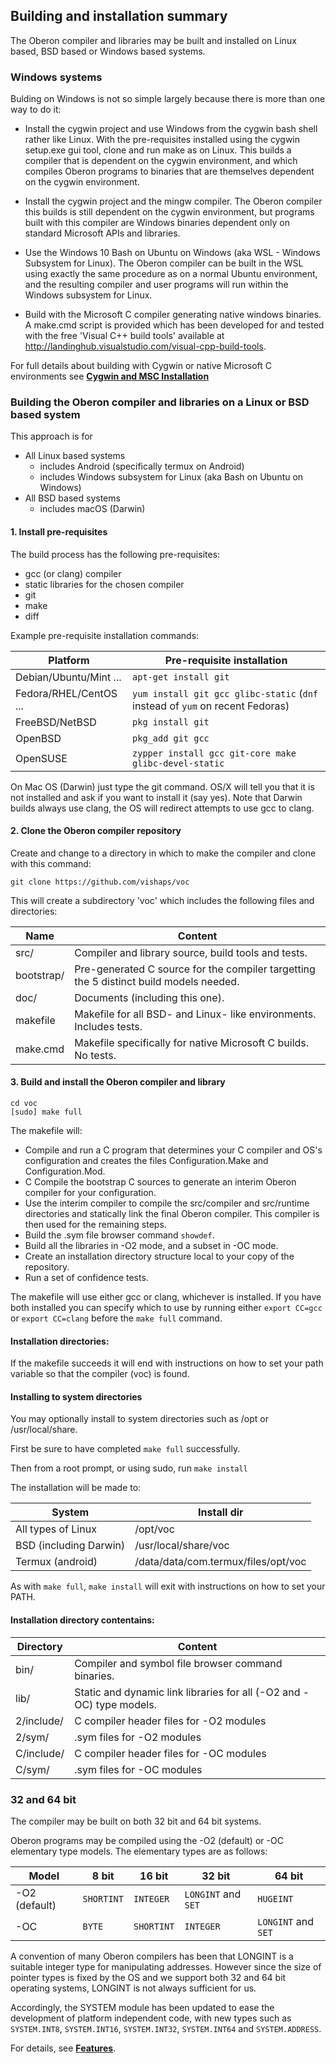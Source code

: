 ## Building and installation summary

The Oberon compiler and libraries may be built and installed on Linux based, BSD based or Windows based systems.

### Windows systems

Bulding on Windows is not so simple largely because there is more than one way to do it:

  -  Install the cygwin project and use Windows from the cygwin bash shell rather like Linux.
     With the pre-requisites installed using the cygwin setup.exe gui tool, clone and run make
     as on Linux.
     This builds a compiler that is dependent on the cygwin environment, and which compiles
     Oberon programs to binaries that are themselves dependent on the cygwin environment.

  -  Install the cygwin project and the mingw compiler. The Oberon compiler this builds is
     still dependent on the cygwin environment, but programs built with this compiler are
     Windows binaries dependent only on standard Microsoft APIs and libraries.

  -  Use the Windows 10 Bash on Ubuntu on Windows (aka WSL - Windows Subsystem for Linux).
     The Oberon compiler can be built in the WSL using exactly the same procedure
     as on a normal Ubuntu environment, and the resulting compiler and user programs will run
     within the Windows subsystem for Linux.

  -  Build with the Microsoft C compiler generating native windows binaries. A make.cmd script
     is provided which has been developed for and tested with the free 'Visual C++ build tools'
     available at http://landinghub.visualstudio.com/visual-cpp-build-tools.

For full details about building with Cygwin or native Microsoft C environments see [**Cygwin and MSC Installation**](/doc/Winstallation.md)


### Building the Oberon compiler and libraries on a Linux or BSD based system

This approach is for
 - All Linux based systems
   - includes Android (specifically termux on Android)
   - includes Windows subsystem for Linux (aka Bash on Ubuntu on Windows)
 - All BSD based systems
   - includes macOS (Darwin)


#### 1. Install pre-requisites

The build process has the following pre-requisites:

  - gcc (or clang) compiler
  - static libraries for the chosen compiler
  - git
  - make
  - diff

Example pre-requisite installation commands:

| Platform               | Pre-requisite installation                                                    |
| ---------              | ------------                                                                  |
| Debian/Ubuntu/Mint ... | `apt-get install git`                                                         |
| Fedora/RHEL/CentOS ... | `yum install git gcc glibc-static` (`dnf` instead of `yum` on recent Fedoras) |
| FreeBSD/NetBSD         | `pkg install git`                                                             |
| OpenBSD                | `pkg_add git gcc`                                                             |
| OpenSUSE               | `zypper install gcc git-core make glibc-devel-static`                         |

On Mac OS (Darwin) just type the git command. OS/X will tell you that it is not installed and ask if you want to install it (say yes). Note that Darwin builds always use clang, the OS will redirect attempts to use gcc to clang.


#### 2. Clone the Oberon compiler repository

Create and change to a directory in which to make the compiler and clone with this command:

`git clone https://github.com/vishaps/voc`

This will create a subdirectory 'voc' which includes the following files and directories:

| Name       | Content                                                                                    |
| ---        | ---                                                                                        |
| src/       | Compiler and library source, build tools and tests.                                        |
| bootstrap/ | Pre-generated C source for the compiler targetting the 5 distinct build models needed.     |
| doc/       | Documents (including this one).                                                            |
| makefile   | Makefile for all BSD- and Linux- like environments. Includes tests.                        |
| make.cmd   | Makefile specifically for native Microsoft C builds. No tests.                             |


#### 3. Build and install the Oberon compiler and library

```
cd voc
[sudo] make full
```

The makefile will:

 - Compile and run a C program that determines your C compiler and OS's configuration and creates
   the files Configuration.Make and Configuration.Mod.
 - C Compile the bootstrap C sources to generate an interim Oberon compiler for your configuration.
 - Use the interim compiler to compile the src/compiler and src/runtime directories and statically
   link the final Oberon compiler. This compiler is then used for the remaining steps.
 - Build the .sym file browser command `showdef`.
 - Build all the libraries in -O2 mode, and a subset in -OC mode.
 - Create an installation directory structure local to your copy of the repository.
 - Run a set of confidence tests.

The makefile will use either gcc or clang, whichever is installed. If you have both installed you can specify which to use by running either `export CC=gcc` or `export CC=clang` before the `make full` command.


#### Installation directories:

If the makefile succeeds it will end with instructions on how to set your path variable so that the
compiler (voc) is found.


#### Installing to system directories

You may optionally install to system directories such as /opt or /usr/local/share.

First be sure to have completed `make full` successfully.

Then from a root prompt, or using sudo, run `make install`

The installation will be made to:

| System                       | Install dir                            |
| -----------------------      | -------------------------------------- |
| All types of Linux           | /opt/voc                               |
| BSD (including Darwin)       | /usr/local/share/voc                   |
| Termux (android)             | /data/data/com.termux/files/opt/voc    |

As with `make full`, `make install` will exit with instructions on how to set
your PATH.


#### Installation directory contentains:

| Directory      | Content                                            |
| ---            | ---                                                |
| bin/           | Compiler and symbol file browser command binaries. |
| lib/           | Static and dynamic link libraries for all (-O2 and -OC) type models. |
| 2/include/     | C compiler header files for -O2 modules |
| 2/sym/         | .sym files for -O2 modules              |
| C/include/     | C compiler header files for -OC modules |
| C/sym/         | .sym files for -OC modules              |



### 32 and 64 bit

The compiler may be built on both 32 bit and 64 bit systems.

Oberon programs may be compiled using the -O2 (default) or -OC elementary type models. The elementary
types are as follows:

| Model         | 8 bit      | 16 bit     | 32 bit              | 64 bit              |
| ---           | ----       | ---        | ---                 | ---                 |
| -O2 (default) | `SHORTINT` | `INTEGER`  | `LONGINT` and `SET` | `HUGEINT`           |
| -OC           | `BYTE`     | `SHORTINT` | `INTEGER`           | `LONGINT` and `SET` |

A convention of many Oberon compilers has been that LONGINT is a suitable integer type for
manipulating addresses. However since the size of pointer types is fixed by the OS and we
support both 32 and 64 bit operating systems, LONGINT is not always sufficient for us.

Accordingly, the SYSTEM module has been updated to ease the development of platform independent
code, with new types such as `SYSTEM.INT8`, `SYSTEM.INT16`, `SYSTEM.INT32`, `SYSTEM.INT64`
and `SYSTEM.ADDRESS`.

For details, see [**Features**](/doc/Features.md).
